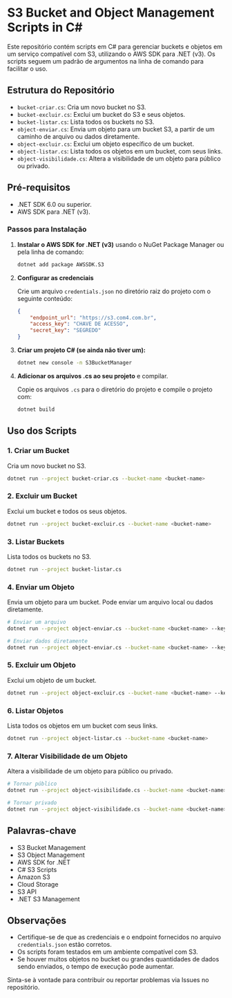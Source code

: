 # S3 Bucket and Object Management Scripts in C#

Este repositório contém scripts em C# para gerenciar buckets e objetos em um serviço compatível com S3, utilizando o AWS SDK para .NET (v3). Os scripts seguem um padrão de argumentos na linha de comando para facilitar o uso.

## Estrutura do Repositório

- `bucket-criar.cs`: Cria um novo bucket no S3.
- `bucket-excluir.cs`: Exclui um bucket do S3 e seus objetos.
- `bucket-listar.cs`: Lista todos os buckets no S3.
- `object-enviar.cs`: Envia um objeto para um bucket S3, a partir de um caminho de arquivo ou dados diretamente.
- `object-excluir.cs`: Exclui um objeto específico de um bucket.
- `object-listar.cs`: Lista todos os objetos em um bucket, com seus links.
- `object-visibilidade.cs`: Altera a visibilidade de um objeto para público ou privado.

## Pré-requisitos

- .NET SDK 6.0 ou superior.
- AWS SDK para .NET (v3).

### Passos para Instalação

1. **Instalar o AWS SDK for .NET (v3)** usando o NuGet Package Manager ou pela linha de comando:
   ```bash
   dotnet add package AWSSDK.S3
   ```

2. **Configurar as credenciais**

   Crie um arquivo `credentials.json` no diretório raiz do projeto com o seguinte conteúdo:

   ```json
   {
       "endpoint_url": "https://s3.com4.com.br",
       "access_key": "CHAVE DE ACESSO",
       "secret_key": "SEGREDO"
   }
   ```

3. **Criar um projeto C# (se ainda não tiver um):**
   ```bash
   dotnet new console -n S3BucketManager
   ```

4. **Adicionar os arquivos .cs ao seu projeto** e compilar.

   Copie os arquivos `.cs` para o diretório do projeto e compile o projeto com:
   ```bash
   dotnet build
   ```

## Uso dos Scripts

### 1. Criar um Bucket

Cria um novo bucket no S3.

```bash
dotnet run --project bucket-criar.cs --bucket-name <bucket-name>
```

### 2. Excluir um Bucket

Exclui um bucket e todos os seus objetos.

```bash
dotnet run --project bucket-excluir.cs --bucket-name <bucket-name>
```

### 3. Listar Buckets

Lista todos os buckets no S3.

```bash
dotnet run --project bucket-listar.cs
```

### 4. Enviar um Objeto

Envia um objeto para um bucket. Pode enviar um arquivo local ou dados diretamente.

```bash
# Enviar um arquivo
dotnet run --project object-enviar.cs --bucket-name <bucket-name> --key-name <key-name> --path <file-path>

# Enviar dados diretamente
dotnet run --project object-enviar.cs --bucket-name <bucket-name> --key-name <key-name> --data "<data>"
```

### 5. Excluir um Objeto

Exclui um objeto de um bucket.

```bash
dotnet run --project object-excluir.cs --bucket-name <bucket-name> --key-name <key-name>
```

### 6. Listar Objetos

Lista todos os objetos em um bucket com seus links.

```bash
dotnet run --project object-listar.cs --bucket-name <bucket-name>
```

### 7. Alterar Visibilidade de um Objeto

Altera a visibilidade de um objeto para público ou privado.

```bash
# Tornar público
dotnet run --project object-visibilidade.cs --bucket-name <bucket-name> --key-name <key-name> --public true

# Tornar privado
dotnet run --project object-visibilidade.cs --bucket-name <bucket-name> --key-name <key-name> --public false
```

## Palavras-chave

- S3 Bucket Management
- S3 Object Management
- AWS SDK for .NET
- C# S3 Scripts
- Amazon S3
- Cloud Storage
- S3 API
- .NET S3 Management

## Observações

- Certifique-se de que as credenciais e o endpoint fornecidos no arquivo `credentials.json` estão corretos.
- Os scripts foram testados em um ambiente compatível com S3.
- Se houver muitos objetos no bucket ou grandes quantidades de dados sendo enviados, o tempo de execução pode aumentar.

Sinta-se à vontade para contribuir ou reportar problemas via Issues no repositório.
